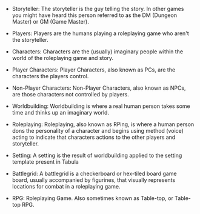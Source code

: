 - Storyteller: The storyteller is the guy telling the story. In other games you might have heard this person referred to as the DM (Dungeon Master) or GM (Game Master).
    
- Players: Players are the humans playing a roleplaying game who aren't the storyteller.
    
- Characters: Characters are the (usually) imaginary people within the world of the roleplaying game and story.
    
- Player Characters: Player Characters, also known as PCs, are the characters the players control.
    
- Non-Player Characters: Non-Player Characters, also known as NPCs, are those characters not controlled by players.
    
- Worldbuilding: Worldbuilding is where a real human person takes some time and thinks up an imaginary world.
    
- Roleplaying: Roleplaying, also known as RPing, is where a human person dons the personality of a character and begins using method (voice) acting to indicate that characters actions to the other players and storyteller.
    
- Setting: A setting is the result of worldbuilding applied to the setting template present in Tabula
    
- Battlegrid: A battlegrid is a checkerboard or hex-tiled board game board, usually accompanied by figurines, that visually represents locations for combat in a roleplaying game.
    
- RPG: Roleplaying Game. Also sometimes known as Table-top, or Table-top RPG.